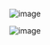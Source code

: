 ![image](https://github.com/user-attachments/assets/1c8a733a-aa55-4666-b289-3e10584f08b8)

![image](https://github.com/user-attachments/assets/08841f76-117f-4a12-b286-a8a95c276956)






